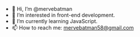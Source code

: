 - 👋 Hi, I’m @mervebatman
- 👀 I’m interested in front-end development.
- 🌱 I’m currently learning JavaScript.
- 📫 How to reach me: mervebatman58@gmail.com

<!---
mervebatman/mervebatman is a ✨ special ✨ repository because its `README.md` (this file) appears on your GitHub profile.
You can click the Preview link to take a look at your changes.
--->
